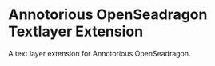 # Annotorious OpenSeadragon Textlayer Extension

A text layer extension for Annotorious OpenSeadragon.